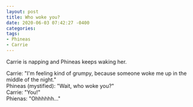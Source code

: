 ```yaml
---
layout: post
title: Who woke you?
date: 2020-06-03 07:42:27 -0400
categories:
tags:
- Phineas
- Carrie
---
```


Carrie is napping and Phineas keeps waking her.

Carrie: "I'm feeling kind of grumpy, because someone woke me up in the middle of the night."<br/>
Phineas (mystified): "Wait, who woke you?"<br/>
Carrie: "You!"<br/>
Phienas: "Ohhhhhh..."


